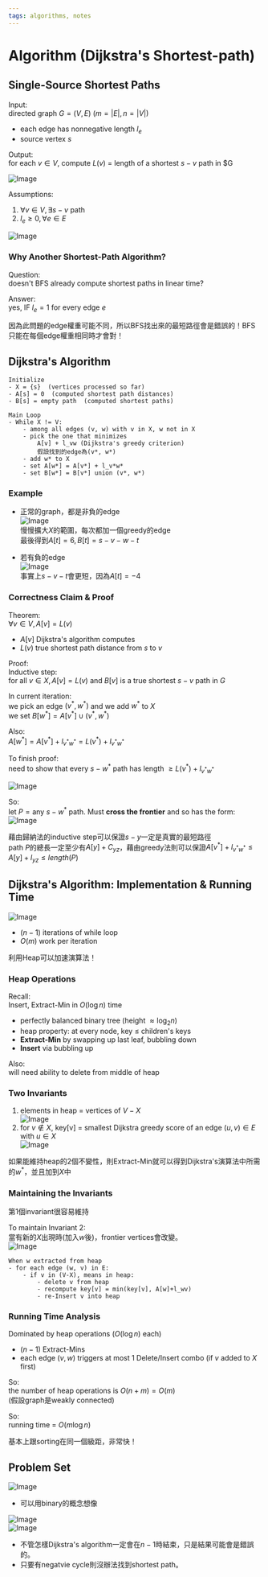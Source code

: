 ```yaml
---
tags: algorithms, notes
---
```

Algorithm (Dijkstra's Shortest-path)
===
## Single-Source Shortest Paths
Input:  
directed graph $G=(V, E)$ ($m=|E|, n=|V|$)
- each edge has nonnegative length $l_e$
- source vertex $s$

Output:  
for each $v \in V$, compute $L(v)$ = length of a shortest $s-v$ path in $G

![Image](https://i.imgur.com/OiQOhl7.png)

Assumptions:  
1. $\forall v \in V, \exists s-v \text{ path}$
2. $l_e \geq 0, \forall e \in E$

![Image](https://i.imgur.com/VvZm6cX.png)

### Why Another Shortest-Path Algorithm?
Question:  
doesn't BFS already compute shortest paths in linear time?

Answer:  
yes, IF $l_e = 1$ for every edge $e$

因為此問題的edge權重可能不同，所以BFS找出來的最短路徑會是錯誤的！BFS只能在每個edge權重相同時才會對！

## Dijkstra's Algorithm
```
Initialize
- X = {s}  (vertices processed so far)
- A[s] = 0  (computed shortest path distances)
- B[s] = empty path  (computed shortest paths)

Main Loop
- While X != V:
    - among all edges (v, w) with v in X, w not in X
    - pick the one that minimizes
        A[v] + l_vw (Dijkstra's greedy criterion)
        假設找到的edge為(v*, w*)
    - add w* to X
    - set A[w*] = A[v*] + l_v*w*
    - set B[w*] = B[v*] union (v*, w*)
```

### Example
- 正常的graph，都是非負的edge  
    ![Image](https://i.imgur.com/dkdjka6.png)  
    慢慢擴大$X$的範圍，每次都加一個greedy的edge  
    最後得到$A[t]=6, B[t]=s-v-w-t$

- 若有負的edge  
    ![Image](https://i.imgur.com/kqNnedx.png)  
    事實上$s-v-t$會更短，因為$A[t]=-4$

### Correctness Claim & Proof
Theorem:  
$\forall v \in V, A[v] = L(v)$  
- $A[v]$ Dijkstra's algorithm computes
- $L(v)$ true shortest path distance from $s$ to $v$

Proof:  
Inductive step:  
for all $v \in X, A[v] = L(v)$ and $B[v]$ is a true shortest $s-v$ path in $G$

In current iteration:  
we pick an edge $(v^*, w^*)$ and we add $w^*$ to $X$  
we set $B[w^*] = A[v^*] \cup (v^*, w^*)$

Also:  
$A[w^*] = A[v^*] + l_{v^*w^*} = L(v^*) + l_{v^*w^*}$

To finish proof:  
need to show that every $s-w^*$ path has length $\geq L(v^*) + l_{v^*w^*}$

![Image](https://i.imgur.com/ydvCtt9.png)

So:  
let $P = \text{any } s-w^* \text{ path}$. Must **cross the frontier** and so has the form:  
![Image](https://i.imgur.com/nGSmxnY.png)

藉由歸納法的inductive step可以保證$s-y$一定是真實的最短路徑  
path $P$的總長一定至少有$A[y] + C_{yz}$，藉由greedy法則可以保證$A[v^*] + l_{v^*w^*} \leq A[y] + l_{yz} \leq length(P)$

## Dijkstra's Algorithm: Implementation & Running Time
![Image](https://i.imgur.com/AWLBsza.png)

- $(n-1)$ iterations of while loop
- $O(m)$ work per iteration

利用Heap可以加速演算法！

### Heap Operations
Recall:  
Insert, Extract-Min in $O(\log n)$ time

- perfectly balanced binary tree (height $\approx \log_2 n$)
- heap property: at every node, key $\leq$ children's keys
- **Extract-Min** by swapping up last leaf, bubbling down
- **Insert** via bubbling up

Also:  
will need ability to delete from middle of heap

### Two Invariants
1. elements in heap = vertices of $V-X$  
    ![Image](https://i.imgur.com/Zws1ETG.png)
2. for $v \not \in X$, key[v] = smallest Dijkstra greedy score of an edge $(u, v) \in E$ with $u \in X$  
    ![Image](https://i.imgur.com/vEmi3S2.png)

如果能維持heap的2個不變性，則Extract-Min就可以得到Dijkstra's演算法中所需的$w^*$，並且加到$X$中

### Maintaining the Invariants
第1個invariant很容易維持

To maintain Invariant 2:  
當有新的$X$出現時(加入$w$後)，frontier vertices會改變。  
![Image](https://i.imgur.com/deOnb2v.png)

```
When w extracted from heap
- for each edge (w, v) in E:
    - if v in (V-X), means in heap:
        - delete v from heap
        - recompute key[v] = min(key[v], A[w]+l_wv)
        - re-Insert v into heap
```

### Running Time Analysis
Dominated by heap operations ($O(\log n)$ each)
- $(n-1)$ Extract-Mins
- each edge $(v, w)$ triggers at most 1 Delete/Insert combo (if $v$ added to $X$ first)

So:  
the number of heap operations is $O(n+m) = O(m)$  
(假設graph是weakly connected)

So:  
running time = $O(m\log n)$

基本上跟sorting在同一個級距，非常快！

## Problem Set
![Image](https://i.imgur.com/29KyV0T.png)  
- 可以用binary的概念想像

![Image](https://i.imgur.com/N1xmnXW.png)  
![Image](https://i.imgur.com/iEwk9tJ.png)  
- 不管怎樣Dijkstra's algorithm一定會在$n-1$時結束，只是結果可能會是錯誤的。
- 只要有negatvie cycle則沒辦法找到shortest path。